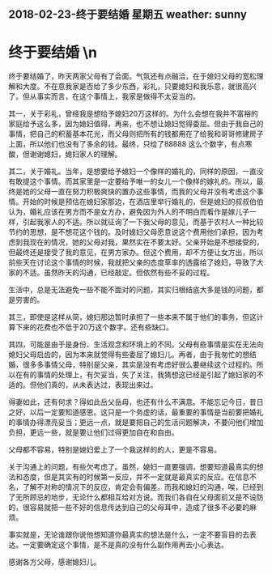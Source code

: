 2018-02-23-终于要结婚	星期五	weather: sunny
--------------------
# 终于要结婚 \n

终于要结婚了，昨天两家父母有了会面。气氛还有点融洽，在于媳妇父母的宽松理解和大度。不在意我家是否给了多少东西，彩礼，只要媳妇和我乐意，就很高兴了。但从事实而言，在这个事情上，我家是做得不太妥当的。

其一，关于彩礼，曾经我是想给予媳妇20万这样的。为什么会想在我并不富裕的家庭给予这么多，因为媳妇值得，再来，也不想让媳妇觉得委屈。但由于我自己的事情，把自己的积蓄基本花光，而父母则把所有的钱都用在了给我和哥哥修建房子上面，所以他们也没有了多余的钱。最终，只给了88888 这么个数字，有点寒酸，但谢谢媳妇，媳妇家人的理解。

其二，关于婚礼。当年，是想要给予媳妇一个像样的婚礼的，同样的原因，一直没有敢提这个事情。而其家里是一定要给予唯一的女儿一个像样的嫁礼的。所以，最终是她的父母一直在努力积极爽快的置办这些事情，而我的父母并没有考虑这个事情。开始的时候是预估在媳妇家那边，在酒店里举行婚礼的，但是媳妇的叔叔伯伯认为，婚礼应该在男方而不是女方办，避免因为外人的不明白而看作是嫁儿子一样，引起我家人的不适。所以就征询了一下我父母的意见，而基于农村人一种比较节约的思想，是不想花这个钱的。及时媳妇父母愿意说这个费用他们承担，因为考虑到我现在的情况，她的父母对我，果然实在不要太好。父亲开始是不想接受的，但最终还是接受了我的意见，在男方家办。但这个费用，却不方便让女方出，所以前些天在讨论这个事情的时候，我就把父亲的态度草率的透露给了媳妇，导致了大家的不适。虽然昨天的沟通，已经敲定。但依然有些不妥的过程。

生活中，总是无法避免一些不能不面对的问题，其实归根结底大多是钱的问题，都是穷害的。

其三，即使是这样从简，媳妇那边暂时承担了一些本来不属于他们的事务，但这计算下来的花费也不低于20万这个数字。还有些缺口。

其四，可能是由于是身份、生活观念和环境上的不同。父母有些事情是实在无法向媳妇父母启齿的，因为本来就觉得有些委屈了媳妇儿。再者，由于我匆忙的想结婚，很多多事情父母，特别是父亲，其实是没有考虑好很么要继续这个过程的。所以在有的事情的处理上，有欠妥当，失了关注，我猜想这已经是引起了媳妇家的不适的。但他们真的，从未表达过，表现出来过。

得妻如此，还有何求？得如此岳父岳母，也还有什么不满意。不能忘记今日，昔日之好，以后一定要知道感恩。这只是一个务虚的话，最重要的事情是当前要把婚礼的事情办得漂亮妥当；更远一点，就是要把自己的生活问题解决，不要问他们增加负担，更远一些，就是要让他们过得更加自在和自由。

父母都不容易，特别是媳妇爱上了一个我这样的的人，更是不容易。

关于沟通上的问题，有些欠考虑了。虽然，媳妇一直要强调，想要知道最真实的想法和态度，但是其实有的时候第一反应，并不一定就是最真实的反应。在信息不名，了解不对称的情况下的反应，肯定会有偏差。而我和媳妇的沟通，唉，已经到了无所顾忌的地步，无论什么都相互给对方说。而我们各自在父母面前又是不设防的，很容易就把一些不好的信息传达到自己的父母耳中，造成了很多不必要的麻烦。

事实就是，无论谁跟你说他想知道你最真实的想法是什么，一定不要盲目的去表达。一定要确定这个事情，是不是真的没有什么副作用再去小心表达。

感谢各方父母，感谢媳妇儿。
